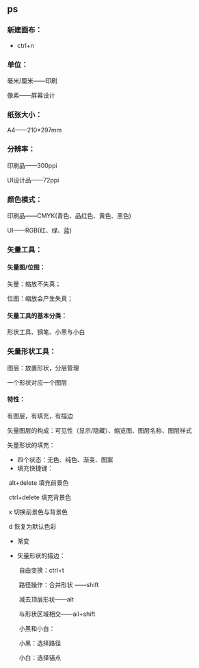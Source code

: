 ## ps

### 新建画布：

- ctrl+n

### 单位：

毫米/厘米——印刷

像素——屏幕设计

### 纸张大小：

A4——210*297mm

### 分辨率：

印刷品——300ppi

UI设计品——72ppi

### 颜色模式：

印刷品——CMYK(青色、品红色、黄色、黑色)

UI——RGB(红、绿、蓝)

### 矢量工具：

#### 矢量图/位图：

矢量：缩放不失真；

位图：缩放会产生失真；

#### 矢量工具的基本分类：

形状工具、钢笔、小黑与小白

### 矢量形状工具：

图层：放置形状，分层管理

一个形状对应一个图层

#### 特性：

有图层，有填充，有描边

矢量图层的构成：可见性（显示/隐藏）、缩览图、图层名称、图层样式

矢量形状的填充：

- 四个状态：无色、纯色、渐变、图案
- 填充快捷键：

​                        alt+delete  填充前景色    

​			ctrl+delete   填充背景色  

​			 x  切换前景色与背景色   

​			d 恢复为默认色彩

- 渐变

- 矢量形状的描边：

  ​		自由变换：ctrl+t

  ​		路径操作：合并形状 ——shift

  ​				    减去顶层形状——alt

  ​				    与形状区域相交——ail+shift

  ​		小黑和小白：

  ​			小黑：选择路径

  ​			小白：选择锚点
